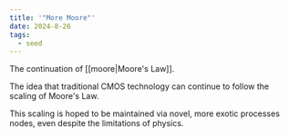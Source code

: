 ```yaml
---
title: '"More Moore"'
date: 2024-8-26
tags:
  - seed
---
```

The continuation of [[moore|Moore's Law]].

The idea that traditional CMOS technology can continue to follow the scaling of Moore's Law.

This scaling is hoped to be maintained via novel, more exotic processes nodes, even despite the limitations of physics.